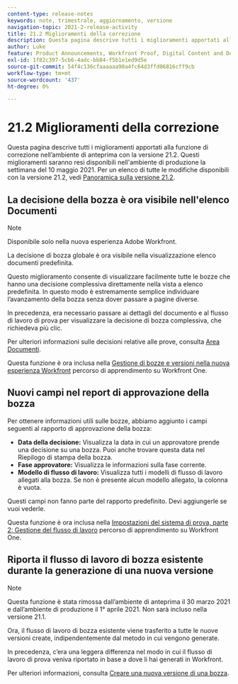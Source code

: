 ```yaml
---
content-type: release-notes
keywords: note, trimestrale, aggiornamento, versione
navigation-topic: 2021-2-release-activity
title: 21.2 Miglioramenti della correzione
description: Questa pagina descrive tutti i miglioramenti apportati alla funzione di correzione nell’ambiente di anteprima con la versione 21.2. Questi miglioramenti saranno resi disponibili nell'ambiente di produzione la settimana del 10 maggio 2021. Per un elenco di tutte le modifiche disponibili con la versione 21.2, consulta Panoramica sulla versione 21.2.
author: Luke
feature: Product Announcements, Workfront Proof, Digital Content and Documents
exl-id: 1f82c397-5cb6-4adc-bb84-f5b1e1ed9d5e
source-git-commit: 54f4c136cfaaaaaa90a4fc64d3ffd06816cff9cb
workflow-type: tm+mt
source-wordcount: '437'
ht-degree: 0%

---
```


# 21.2 Miglioramenti della correzione

Questa pagina descrive tutti i miglioramenti apportati alla funzione di correzione nell’ambiente di anteprima con la versione 21.2. Questi miglioramenti saranno resi disponibili nell&#39;ambiente di produzione la settimana del 10 maggio 2021. Per un elenco di tutte le modifiche disponibili con la versione 21.2, vedi [Panoramica sulla versione 21.2](../../../product-announcements/product-releases/21.2-release-activity/21-2-release-overview.md).

## La decisione della bozza è ora visibile nell&#39;elenco Documenti

>[!NOTE]
>
>Disponibile solo nella nuova esperienza Adobe Workfront.

La decisione di bozza globale è ora visibile nella visualizzazione elenco documenti predefinita.

Questo miglioramento consente di visualizzare facilmente tutte le bozze che hanno una decisione complessiva direttamente nella vista a elenco predefinita. In questo modo è estremamente semplice individuare l’avanzamento della bozza senza dover passare a pagine diverse.

In precedenza, era necessario passare ai dettagli del documento e al flusso di lavoro di prova per visualizzare la decisione di bozza complessiva, che richiedeva più clic.

Per ulteriori informazioni sulle decisioni relative alle prove, consulta [Area Documenti](../../../documents/managing-documents/documents-area.md).

Questa funzione è ora inclusa nella [Gestione di bozze e versioni nella nuova esperienza Workfront](https://one.workfront.com/s/learningpath3/manage-proofs-and-versions-in-the-new-workfront-experience-MCPBYNLTQSS5H4NG7C27IPCVR5YA) percorso di apprendimento su Workfront One.

## Nuovi campi nel report di approvazione della bozza

Per ottenere informazioni utili sulle bozze, abbiamo aggiunto i campi seguenti al rapporto di approvazione della bozza:

* **Data della decisione:** Visualizza la data in cui un approvatore prende una decisione su una bozza. Puoi anche trovare questa data nel Riepilogo di stampa della bozza.
* **Fase approvatore:** Visualizza le informazioni sulla fase corrente.
* **Modello di flusso di lavoro:** Visualizza tutti i modelli di flusso di lavoro allegati alla bozza. Se non è presente alcun modello allegato, la colonna è vuota.

Questi campi non fanno parte del rapporto predefinito. Devi aggiungerle se vuoi vederle.

Questa funzione è ora inclusa nella [Impostazioni del sistema di prova, parte 2: Gestione del flusso di lavoro](https://one.workfront.com/s/learningpath3/proof-system-setups-part-2-workflow-management-MCKUF6NTIJ6BGMXHBCXXX6NN53EA) percorso di apprendimento su Workfront One.

## Riporta il flusso di lavoro di bozza esistente durante la generazione di una nuova versione

>[!NOTE]
>
>Questa funzione è stata rimossa dall’ambiente di anteprima il 30 marzo 2021 e dall’ambiente di produzione il 1° aprile 2021. Non sarà incluso nella versione 21.1.

Ora, il flusso di lavoro di bozza esistente viene trasferito a tutte le nuove versioni create, indipendentemente dal metodo in cui vengono generate.

In precedenza, c’era una leggera differenza nel modo in cui il flusso di lavoro di prova veniva riportato in base a dove li hai generati in Workfront.

Per ulteriori informazioni, consulta [Creare una nuova versione di una bozza](../../../review-and-approve-work/proofing/managing-proofs-within-workfront/create-new-proof-version.md).
